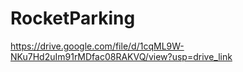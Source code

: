 # RocketParking

https://drive.google.com/file/d/1cqML9W-NKu7Hd2uIm91rMDfac08RAKVQ/view?usp=drive_link
